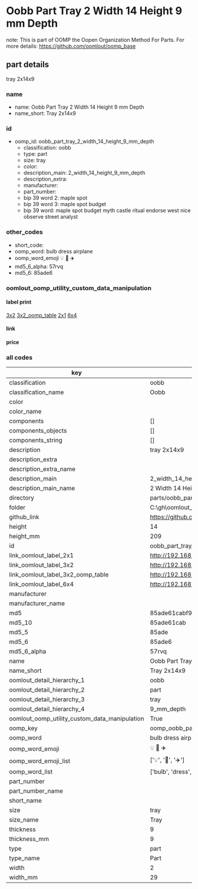 # Oobb Part Tray 2 Width 14 Height 9 mm Depth  

note: This is part of OOMP the Oopen Organization Method For Parts. For more details: https://github.com/oomlout/oomp_base

##  part details
  



tray 2x14x9



### name
* name: Oobb Part Tray 2 Width 14 Height 9 mm Depth
* name_short: Tray 2x14x9 
### id
* oomp_id: oobb_part_tray_2_width_14_height_9_mm_depth
  * classification: oobb
  * type: part
  * size: tray
  * color: 
  * description_main: 2_width_14_height_9_mm_depth
  * description_extra: 
  * manufacturer: 
  * part_number: 
  * bip 39 word 2: maple spot
  * bip 39 word 3: maple spot budget
  * bip 39 word: maple spot budget myth castle ritual endorse west nice observe street analyst

### other_codes
* short_code: 
* oomp_word: bulb dress airplane
* oomp_word_emoji :bulb: :dress: :airplane:
* md5_6_alpha: 57rvq
* md5_6: 85ade6






### oomlout_oomp_utility_custom_data_manipulation
#### label print
[3x2](http://192.168.1.245:1112/?label=oomp%2057rvq)
[3x2_oomp_table](http://192.168.1.108:1112/?label=oomp%2057rvq)
[2x1](http://192.168.1.242:1112/?label=oomp%2057rvq)
[6x4](http://192.168.1.55:1112/?label=oomp%2057rvq)    

#### link

                              

#### price







### all codes 
| key | value |  
| --- | --- |  
| classification | oobb |  
| classification_name | Oobb |  
| color |  |  
| color_name |  |  
| components | [] |  
| components_objects | [] |  
| components_string | [] |  
| description | tray 2x14x9 |  
| description_extra |  |  
| description_extra_name |  |  
| description_main | 2_width_14_height_9_mm_depth |  
| description_main_name | 2 Width 14 Height 9 mm Depth |  
| directory | parts/oobb_part_tray_2_width_14_height_9_mm_depth |  
| folder | C:\gh\oomlout_oobb_version_4_generated_parts\parts\oobb_part_tray_2_width_14_height_9_mm_depth |  
| github_link | https://github.com/oomlout/oomlout_oomp_part_src/tree/main/parts/oobb_part_tray_2_width_14_height_9_mm_depth |  
| height | 14 |  
| height_mm | 209 |  
| id | oobb_part_tray_2_width_14_height_9_mm_depth |  
| link_oomlout_label_2x1 | http://192.168.1.242:1112/?label=oomp%2057rvq |  
| link_oomlout_label_3x2 | http://192.168.1.245:1112/?label=oomp%2057rvq |  
| link_oomlout_label_3x2_oomp_table | http://192.168.1.108:1112/?label=oomp%2057rvq |  
| link_oomlout_label_6x4 | http://192.168.1.55:1112/?label=oomp%2057rvq |  
| manufacturer |  |  
| manufacturer_name |  |  
| md5 | 85ade61cabf9693aea11c9283b34b43c |  
| md5_10 | 85ade61cab |  
| md5_5 | 85ade |  
| md5_6 | 85ade6 |  
| md5_6_alpha | 57rvq |  
| name | Oobb Part Tray 2 Width 14 Height 9 mm Depth |  
| name_short | Tray 2x14x9  |  
| oomlout_detail_hierarchy_1 | oobb |  
| oomlout_detail_hierarchy_2 | part |  
| oomlout_detail_hierarchy_3 | tray |  
| oomlout_detail_hierarchy_4 | 9_mm_depth |  
| oomlout_oomp_utility_custom_data_manipulation | True |  
| oomp_key | oomp_oobb_part_tray_2_width_14_height_9_mm_depth |  
| oomp_word | bulb dress airplane |  
| oomp_word_emoji | :bulb: :dress: :airplane: |  
| oomp_word_emoji_list | [':bulb:', ':dress:', ':airplane:'] |  
| oomp_word_list | ['bulb', 'dress', 'airplane'] |  
| part_number |  |  
| part_number_name |  |  
| short_name |  |  
| size | tray |  
| size_name | Tray |  
| thickness | 9 |  
| thickness_mm | 9 |  
| type | part |  
| type_name | Part |  
| width | 2 |  
| width_mm | 29 |  
